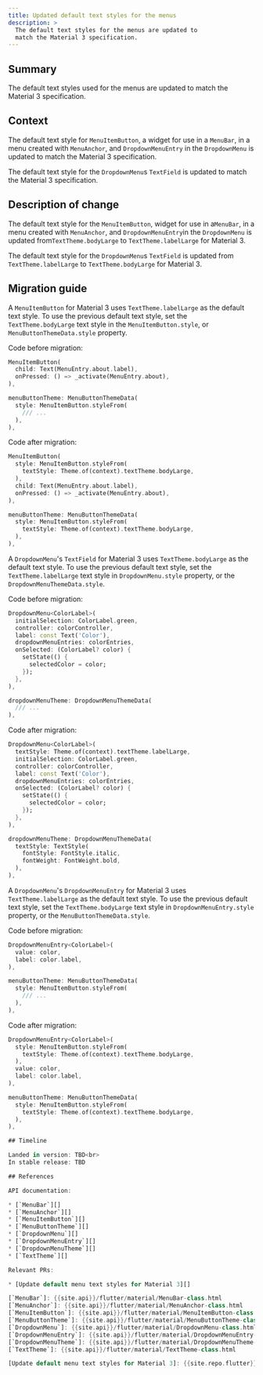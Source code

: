 ```yaml
---
title: Updated default text styles for the menus
description: >
  The default text styles for the menus are updated to
  match the Material 3 specification.
---
```


## Summary

The default text styles used for the menus are updated
to match the Material 3 specification.

## Context

The default text style for `MenuItemButton`, a widget for use
in a `MenuBar`, in a menu created with `MenuAnchor`, and `DropdownMenuEntry`
in the `DropdownMenu` is updated to match the Material 3 specification.

The default text style for the `DropdownMenu`s `TextField` is updated to match
the Material 3 specification.

## Description of change

The default text style for the `MenuItemButton`, widget for use in a`MenuBar`,
in a menu created with `MenuAnchor`, and `DropdownMenuEntry`in the `DropdownMenu`
is updated from`TextTheme.bodyLarge` to `TextTheme.labelLarge` for Material 3.

The default text style for the `DropdownMenu`s `TextField` is updated from
`TextTheme.labelLarge` to `TextTheme.bodyLarge` for Material 3.

## Migration guide

A `MenuItemButton` for Material 3 uses `TextTheme.labelLarge` as the default
text style. To use the previous default text style, set the `TextTheme.bodyLarge`
text style in the `MenuItemButton.style`, or `MenuButtonThemeData.style` property.

Code before migration:

```dart
MenuItemButton(
  child: Text(MenuEntry.about.label),
  onPressed: () => _activate(MenuEntry.about),
),
```

```dart
menuButtonTheme: MenuButtonThemeData(
  style: MenuItemButton.styleFrom(
    /// ...
  ),
),
```

Code after migration:

```dart
MenuItemButton(
  style: MenuItemButton.styleFrom(
    textStyle: Theme.of(context).textTheme.bodyLarge,
  ),
  child: Text(MenuEntry.about.label),
  onPressed: () => _activate(MenuEntry.about),
),
```

```dart
menuButtonTheme: MenuButtonThemeData(
  style: MenuItemButton.styleFrom(
    textStyle: Theme.of(context).textTheme.bodyLarge,
  ),
),
```

A `DropdownMenu`'s `TextField` for Material 3 uses `TextTheme.bodyLarge`
as the default text style. To use the previous default text style, set the
`TextTheme.labelLarge` text style in `DropdownMenu.style` property, or the
`DropdownMenuThemeData.style`.

Code before migration:

```dart
DropdownMenu<ColorLabel>(
  initialSelection: ColorLabel.green,
  controller: colorController,
  label: const Text('Color'),
  dropdownMenuEntries: colorEntries,
  onSelected: (ColorLabel? color) {
    setState(() {
      selectedColor = color;
    });
  },
),
```

```dart
dropdownMenuTheme: DropdownMenuThemeData(
  /// ...
),
```

Code after migration:

```dart
DropdownMenu<ColorLabel>(
  textStyle: Theme.of(context).textTheme.labelLarge,
  initialSelection: ColorLabel.green,
  controller: colorController,
  label: const Text('Color'),
  dropdownMenuEntries: colorEntries,
  onSelected: (ColorLabel? color) {
    setState(() {
      selectedColor = color;
    });
  },
),
```

```dart
dropdownMenuTheme: DropdownMenuThemeData(
  textStyle: TextStyle(
    fontStyle: FontStyle.italic,
    fontWeight: FontWeight.bold,
  ),
),
```

A `DropdownMenu`'s `DropdownMenuEntry` for Material 3 uses `TextTheme.labelLarge`
as the default text style. To use the previous default text style, set the
`TextTheme.bodyLarge` text style in `DropdownMenuEntry.style` property, or the
`MenuButtonThemeData.style`.

Code before migration:

```dart
DropdownMenuEntry<ColorLabel>(
  value: color,
  label: color.label,
),
```

```dart
menuButtonTheme: MenuButtonThemeData(
  style: MenuItemButton.styleFrom(
    /// ...
  ),
),
```

Code after migration:

```dart
DropdownMenuEntry<ColorLabel>(
  style: MenuItemButton.styleFrom(
    textStyle: Theme.of(context).textTheme.bodyLarge,
  ),
  value: color,
  label: color.label,
),
```

```dart
menuButtonTheme: MenuButtonThemeData(
  style: MenuItemButton.styleFrom(
    textStyle: Theme.of(context).textTheme.bodyLarge,
  ),
),

## Timeline

Landed in version: TBD<br>
In stable release: TBD

## References

API documentation:

* [`MenuBar`][]
* [`MenuAnchor`][]
* [`MenuItemButton`][]
* [`MenuButtonTheme`][]
* [`DropdownMenu`][]
* [`DropdownMenuEntry`][]
* [`DropdownMenuTheme`][]
* [`TextTheme`][]

Relevant PRs:

* [Update default menu text styles for Material 3][]

[`MenuBar`]: {{site.api}}/flutter/material/MenuBar-class.html
[`MenuAnchor`]: {{site.api}}/flutter/material/MenuAnchor-class.html
[`MenuItemButton`]: {{site.api}}/flutter/material/MenuItemButton-class.html
[`MenuButtonTheme`]: {{site.api}}/flutter/material/MenuButtonTheme-class.html
[`DropdownMenu`]: {{site.api}}/flutter/material/DropdownMenu-class.html
[`DropdownMenuEntry`]: {{site.api}}/flutter/material/DropdownMenuEntry-class.html
[`DropdownMenuTheme`]: {{site.api}}/flutter/material/DropdownMenuTheme-class.html
[`TextTheme`]: {{site.api}}/flutter/material/TextTheme-class.html

[Update default menu text styles for Material 3]: {{site.repo.flutter}}/pull/131930
